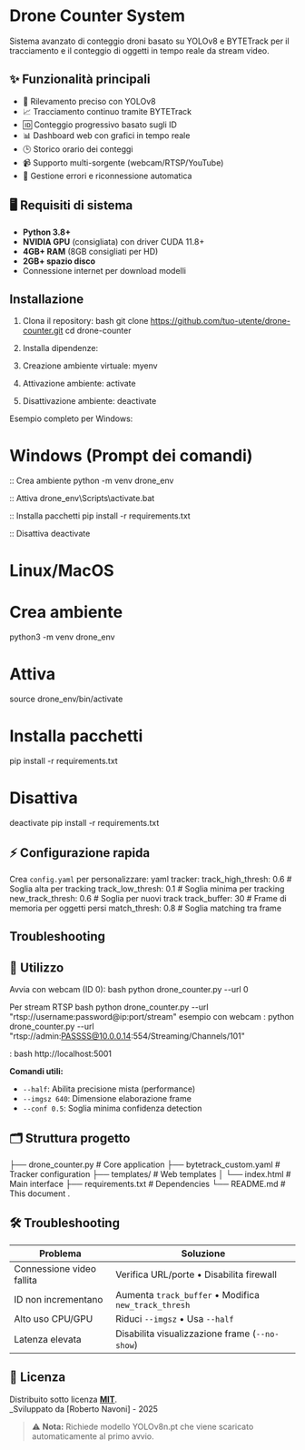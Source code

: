 # Drone Counter System

Sistema avanzato di conteggio droni basato su YOLOv8 e BYTETrack per il tracciamento e il conteggio di oggetti in tempo reale da stream video.

## ✨ Funzionalità principali
- 🎯 Rilevamento preciso con YOLOv8
- 📈 Tracciamento continuo tramite BYTETrack
- 🆔 Conteggio progressivo basato sugli ID
- 📊 Dashboard web con grafici in tempo reale
- 🕒 Storico orario dei conteggi
- 📹 Supporto multi-sorgente (webcam/RTSP/YouTube)
- 🔄 Gestione errori e riconnessione automatica

## 🖥️ Requisiti di sistema
- **Python 3.8+**
- **NVIDIA GPU** (consigliata) con driver CUDA 11.8+
- **4GB+ RAM** (8GB consigliati per HD)
- **2GB+ spazio disco**
- Connessione internet per download modelli

## Installazione

1. Clona il repository:
bash
git clone https://github.com/tuo-utente/drone-counter.git
cd drone-counter


3. Installa dipendenze:
1. Creazione ambiente virtuale:
myenv
2. Attivazione ambiente:
activate
3. Disattivazione ambiente:
deactivate

Esempio completo per Windows:
# Windows (Prompt dei comandi)
:: Crea ambiente
python -m venv drone_env

:: Attiva
drone_env\Scripts\activate.bat

:: Installa pacchetti
pip install -r requirements.txt

:: Disattiva
deactivate
# Linux/MacOS
# Crea ambiente
python3 -m venv drone_env

# Attiva
source drone_env/bin/activate

# Installa pacchetti
pip install -r requirements.txt

# Disattiva
deactivate
pip install -r requirements.txt

## ⚡ Configurazione rapida

Crea `config.yaml` per personalizzare:
yaml
tracker:
track_high_thresh: 0.6 # Soglia alta per tracking
track_low_thresh: 0.1 # Soglia minima per tracking
new_track_thresh: 0.6 # Soglia per nuovi track
track_buffer: 30 # Frame di memoria per oggetti persi
match_thresh: 0.8 # Soglia matching tra frame
## Troubleshooting


## 🚀 Utilizzo

Avvia con webcam (ID 0):
bash
python drone_counter.py --url 0

Per stream RTSP
bash
python drone_counter.py --url "rtsp://username:password@ip:port/stream"
esempio con webcam : 
python drone_counter.py --url "rtsp://admin:PASSSS@10.0.0.14:554/Streaming/Channels/101"


:
bash
http://localhost:5001



**Comandi utili:**
- `--half`: Abilita precisione mista (performance)
- `--imgsz 640`: Dimensione elaborazione frame
- `--conf 0.5`: Soglia minima confidenza detection

## 🗂️ Struttura progetto

├── drone_counter.py # Core application
├── bytetrack_custom.yaml # Tracker configuration
├── templates/ # Web templates
│ └── index.html # Main interface
├── requirements.txt # Dependencies
└── README.md # This document
.

## 🛠️ Troubleshooting

| **Problema**              | **Soluzione**                                                                 |
|---------------------------|-------------------------------------------------------------------------------|
| Connessione video fallita | Verifica URL/porte • Disabilita firewall                                      |
| ID non incrementano       | Aumenta `track_buffer` • Modifica `new_track_thresh`                         |
| Alto uso CPU/GPU          | Riduci `--imgsz` • Usa `--half`                                              |
| Latenza elevata           | Disabilita visualizzazione frame (`--no-show`)                                |

## 📄 Licenza
Distribuito sotto licenza **[MIT](LICENSE)**.  
_Sviluppato da [Roberto Navoni] - 2025

> ⚠️ **Nota:** Richiede modello YOLOv8n.pt che viene scaricato automaticamente al primo avvio.